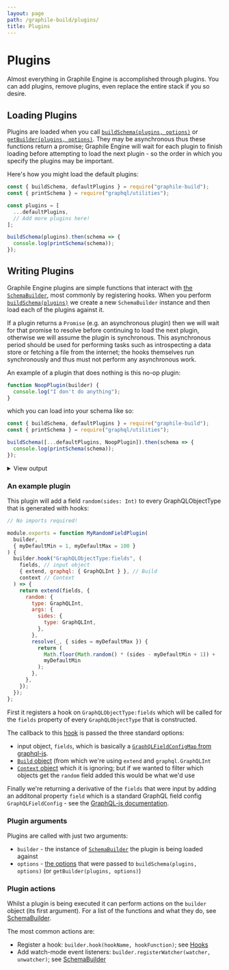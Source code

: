 ```yaml
---
layout: page
path: /graphile-build/plugins/
title: Plugins
---
```


# Plugins

<p class="intro">
Almost everything in Graphile Engine is accomplished through plugins. You can
add plugins, remove plugins, even replace the entire stack if you so desire.
</p>

## Loading Plugins

Plugins are loaded when you call [`buildSchema(plugins, options)`](/graphile-build/graphile-build/#buildschemaplugins-options) or
[`getBuilder(plugins, options)`](/graphile-build/graphile-build/#getbuilderplugins-options). They
may be asynchronous thus these functions return a promise; Graphile Engine will
wait for each plugin to finish loading before attempting to load the next
plugin - so the order in which you specify the plugins may be important.

Here's how you might load the default plugins:

```js
const { buildSchema, defaultPlugins } = require("graphile-build");
const { printSchema } = require("graphql/utilities");

const plugins = [
  ...defaultPlugins,
  // Add more plugins here!
];

buildSchema(plugins).then(schema => {
  console.log(printSchema(schema));
});
```

## Writing Plugins

Graphile Engine plugins are simple functions that interact with [the
`SchemaBuilder`](/graphile-build/schema-builder/), most commonly by registering
hooks. When you perform
[`buildSchema(plugins)`](/graphile-build/graphile-build/) we create a new
`SchemaBuilder` instance and then load each of the plugins against it.

If a plugin returns a `Promise` (e.g. an asynchronous plugin) then we will wait
for that promise to resolve before continuing to load the next plugin,
otherwise we will assume the plugin is synchronous. This asynchronous period
should be used for performing tasks such as introspecting a data store or
fetching a file from the internet; the hooks themselves run synchronously and
thus must not perform any asynchronous work.

An example of a plugin that does nothing is this no-op plugin:

```js
function NoopPlugin(builder) {
  console.log("I don't do anything");
}
```

which you can load into your schema like so:

```js
const { buildSchema, defaultPlugins } = require("graphile-build");
const { printSchema } = require("graphql/utilities");

buildSchema([...defaultPlugins, NoopPlugin]).then(schema => {
  console.log(printSchema(schema));
});
```

<details>
<summary>View output</summary>

```
I don't do anything
# An object with a globally unique `ID`.
interface Node {
  # A globally unique identifier. Can be used in various places throughout the system to identify this single value.
  id: ID!
}

# The root query type which gives access points into the data universe.
type Query implements Node {
  # Exposes the root query type nested one level down. This is helpful for Relay 1
  # which can only query top level fields if they are in a particular form.
  query: Query!

  # The root query type must be a `Node` to work well with Relay 1 mutations. This just resolves to `query`.
  id: ID!

  # Fetches an object given its globally unique `ID`.
  node(
    # The globally unique `ID`.
    id: ID!
  ): Node
}
```

</details>

### An example plugin

This plugin will add a field `random(sides: Int)` to every GraphQLObjectType that is generated with hooks:

```js
// No imports required!

module.exports = function MyRandomFieldPlugin(
  builder,
  { myDefaultMin = 1, myDefaultMax = 100 }
) {
  builder.hook("GraphQLObjectType:fields", (
    fields, // input object
    { extend, graphql: { GraphQLInt } }, // Build
    context // Context
  ) => {
    return extend(fields, {
      random: {
        type: GraphQLInt,
        args: {
          sides: {
            type: GraphQLInt,
          },
        },
        resolve(_, { sides = myDefaultMax }) {
          return (
            Math.floor(Math.random() * (sides - myDefaultMin + 1)) +
            myDefaultMin
          );
        },
      },
    });
  });
};
```

First it registers a hook on `GraphQLObjectType:fields` which will be called
for the `fields` property of every `GraphQLObjectType` that is constructed.

The callback to this [hook](/graphile-build/hooks/) is passed the three standard options:

- input object, `fields`, which is basically a [`GraphQLFieldConfigMap` from graphql-js](http://graphql.org/graphql-js/type/#graphqlobjecttype).
- [`Build` object](/graphile-build/build-object/) (from which we're using `extend` and `graphql.GraphQLInt`
- [`Context` object](/graphile-build/context-object/) which it is ignoring; but if we wanted to filter which objects get the `random` field added this would be what we'd use

Finally we're returning a derivative of the `fields` that were input by adding
an additonal property `field` which is a standard GraphQL field config
`GraphQLFieldConfig` - see the [GraphQL-js
documentation](http://graphql.org/graphql-js/type/#graphqlobjecttype).

### Plugin arguments

Plugins are called with just two arguments:

- `builder` - the instance of [`SchemaBuilder`](/graphile-build/graphile-build/) the plugin is being loaded against
- `options` - [the options](/graphile-build/plugin-options/) that were passed to `buildSchema(plugins, options)` (or `getBuilder(plugins, options)`)

### Plugin actions

Whilst a plugin is being executed it can perform actions on the `builder`
object (its first argument). For a list of the functions and what they do, see
[SchemaBuilder](/graphile-build/schema-builder/).

The most common actions are:

- Register a hook: `builder.hook(hookName, hookFunction)`; see [Hooks](/graphile-build/hooks/)
- Add watch-mode event listeners: `builder.registerWatcher(watcher, unwatcher)`; see [SchemaBuilder](/graphile-build/schema-builder/)
